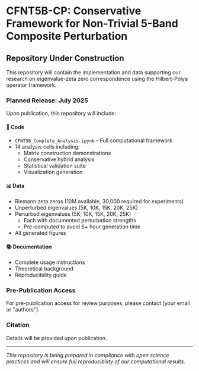 # CFNT5B-CP: Conservative Framework for Non-Trivial 5-Band Composite Perturbation

## Repository Under Construction

This repository will contain the implementation and data supporting our research on eigenvalue-zeta zero correspondence using the Hilbert-Pólya operator framework.

### Planned Release: July 2025

Upon publication, this repository will include:

#### 📁 Code
- `CFNT5B_Complete_Analysis.ipynb` - Full computational framework
- 14 analysis cells including:
  - Matrix construction demonstrations
  - Conservative hybrid analysis
  - Statistical validation suite
  - Visualization generation

#### 📊 Data
- Riemann zeta zeros (10M available, 30,000 required for experiments)
- Unperturbed eigenvalues (5K, 10K, 15K, 20K, 25K)
- Perturbed eigenvalues (5K, 10K, 15K, 20K, 25K)
  - Each with documented perturbation strengths
  - Pre-computed to avoid 6+ hour generation time
- All generated figures

#### 📚 Documentation
- Complete usage instructions
- Theoretical background
- Reproducibility guide

### Pre-Publication Access
For pre-publication access for review purposes, please contact [your email or "authors"].

### Citation
Details will be provided upon publication.

---
*This repository is being prepared in compliance with open science practices and will ensure full reproducibility of our computational results.*
